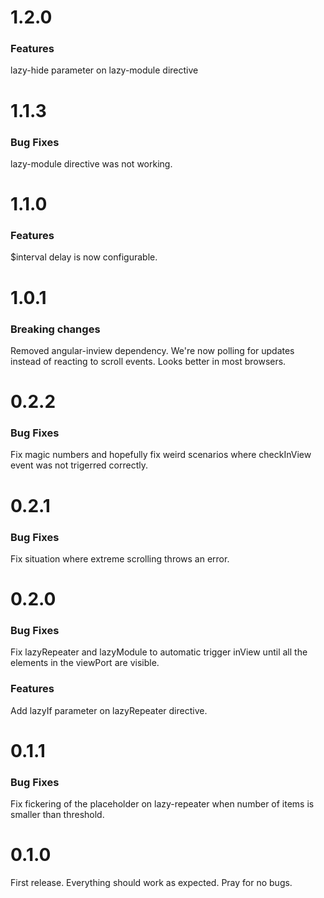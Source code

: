 # 1.2.0
### Features
lazy-hide parameter on lazy-module directive

# 1.1.3
### Bug Fixes
lazy-module directive was not working.

# 1.1.0
### Features
$interval delay is now configurable.

# 1.0.1
### Breaking changes
Removed angular-inview dependency. We're now polling for updates instead of reacting to scroll events. Looks better in most browsers.

# 0.2.2
### Bug Fixes
Fix magic numbers and hopefully fix weird scenarios where checkInView event was not trigerred correctly.

# 0.2.1
### Bug Fixes
Fix situation where extreme scrolling throws an error.

# 0.2.0
### Bug Fixes
Fix lazyRepeater and lazyModule to automatic trigger inView until all the elements in the viewPort are visible.

### Features
Add lazyIf parameter on lazyRepeater directive.

# 0.1.1
### Bug Fixes
Fix fickering of the placeholder on lazy-repeater when number of items is smaller than threshold.

# 0.1.0
First release. Everything should work as expected. Pray for no bugs.
